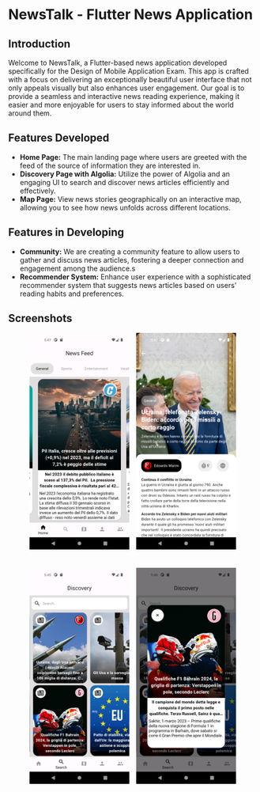 # NewsTalk - Flutter News Application

## Introduction

Welcome to NewsTalk, a Flutter-based news application developed specifically for the Design of Mobile Application Exam. This app is crafted with a focus on delivering an exceptionally beautiful user interface that not only appeals visually but also enhances user engagement. Our goal is to provide a seamless and interactive news reading experience, making it easier and more enjoyable for users to stay informed about the world around them.

## Features Developed

- **Home Page:** The main landing page where users are greeted with the feed of the source of information they are interested in.
- **Discovery Page with Algolia:** Utilize the power of Algolia and an engaging UI to search and discover news articles efficiently and effectively.
- **Map Page:** View news stories geographically on an interactive map, allowing you to see how news unfolds across different locations.

## Features in Developing

- **Community:** We are creating a community feature to allow users to gather and discuss news articles, fostering a deeper connection and engagement among the audience.s
- **Recommender System:** Enhance user experience with a sophisticated recommender system that suggests news articles based on users' reading habits and preferences.
## Screenshots

<p align="center" style="padding-bottom: 20px;">
  <img src="Screenshots/Screenshot_HomePage.png" alt="Home Page" style="width: 40%; margin-right: 10px;"/>
  <img src="Screenshots/Screenshot_ArticlePage.png" alt="Article Page" style="width: 40%;"/>
</p>

<p align="center">
  <img src="Screenshots/Screenshot_DiscoveryPage.png" alt="Discovery Page" style="width: 40%; margin-right: 10px;"/>
  <img src="Screenshots/Screenshot_DisoveryPagePopUp.png" alt="Discovery Page 2" style="width: 40%;"/>
</p>